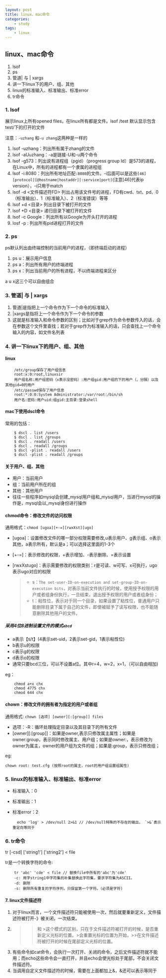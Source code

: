 ```yaml
---
layout: post
title: linux、mac命令
categories:
    - study
tags:
    - linux
---
```


## linux、mac命令
1. lsof
2. ps
3. 管道| 与 | xargs
4. 讲一下linux下的用户、组、其他
5. linux的标准输入、标准输出、标准error
6. tr命令


### 1. lsof
展示linux上所有opened files，在linux所有都是文件。lsof /test 默认显示包含test/下的打开的文件

注意：`-uzhang` 和`-u zhang`这两种是一样的
<!-- more -->

1. lsof -uzhang：列出所有属于zhang的文件
2. lsof -aUuzhang：-a是链接-U和-u两个命令
3. lsof -g573：列出说有进程组（pgid）（progress group Id）是573的进程，在Linux中，所有的进程都有一个隶属的进程组
4. lsof -i:8080：列出所有地址匹配`:8080`的文件。-i后面可以是这些`[46][protocol][@hostname|hostaddr][:service|port]`(注意[46]代表ip version），-i只用于match
5. lsof -d <文件描述符FD> 列出占用该文件号的进程，FD有cwd、txt、pd、0（标准输出）、1（标准输入）、2（标准错误）等等
6. lsof +d <目录> 列出目录下被打开的文件
7. lsof +D <目录> 递归目录下被打开的文件
8. lsof -c Google：列出所有以Google为开头打开的进程
9. losf -p <pid>: 列出所有pid进程打开的文件

### 2. ps
ps默认列出由终端控制的当前用户的进程，（即终端启动的进程）

1. ps u：展示用户信息
2. ps a：列出所有用户的终端进程
3. ps x：列出当前用户的所有进程，不以终端进程来区分

a u x这三个可以自由组合

### 3. 管道| 与 | xargs
1. 管道|是指把上一个命令作为下一个命令的标准输入
2. |xargs是指将上一个命令作为下一个命令的参数
3. 这就是标准输入和命令参数的区别；比如对于grep作为命令参数传入的话，会在参数这个文件里查找；若对于grep作为标准输入的话，只会查找上一个命令输入的内容，如文件名列表

### 4. 讲一下linux下的用户、组、其他

#### linux

        /etc/group保存了用户组信息
        root:x:0:root,linuxsir
        用户组名称:用户组密码（x表示没密码）:用户组gid:用户组的下的用户（，分隔）以及其他gid=0的用户
        /etc/passwd保存了用户信息
        root:*:0:0:System Administrator:/var/root:/bin/sh
        用户名:密码:用户uid:组gid:主目录:登录shell

#### mac下使用dscl命令

常用的包括：

        $ dscl . list /users
        $ dscl . list /groups
        $ dscl . readall /users
        $ dscl . readall /groups
        $ dscl -plist . readall /users
        $ dscl -plist . readall /groups


#### 关于用户、组、其他
- 用户：当前用户
- 组：当前用户所在的组
- 其他：其他用户
- 往往一些程序如mysql会创建_mysql用户组和_mysql用户，当进行mysql的操作是，mysql会以_mysql身份进行操作

#### chmod命令：修改文件的访问权限

通用格式：`chmod [ugoa][+-=][rwxXst][ugo]`

- [ugoa]：设置修改文件的哪一部分权限需要修改,u表示用户、g表示组、o表示其他，a表示所有，默认是a；可以选择这里面的1-3个
- [+-=]：表示修改的权限，+表示增加、-表示删除、=表示设置
- [rwxXstugo]：表示需要修改的权限类别：r是可读、w可写、x可执行，ugo表示ugo对应的权限

    >- s：`The set-user-ID-on-execution and set-group-ID-on-execution bits`，对表示当前文件执行的时候，使用授予权限的用户或者组身份执行，一旦结束，退出授予权限的用户或者组身份；
    >- t：粘性位，表示对于同一个目录，如果设置了粘性位，普通用户只能删除目录下属于自己的文件，即使被赋予了读写权限，也不能随意删除其他用户的文件。

##### 采用4位8进制设置文件的模式`abcd`
- a表示【s/t】(4表示set-uid，2表示set-gid，1表示粘性位)
- b表示u的权限
- c表示g的权限
- d表示o的权限
- 通常只要bcd三位，可以不设置a位。其中r=4，w=2，x=1，（可以自由相加)

eg：

        chmod a+x chx
        chmod 4775 chx
        chmod 644 chx

#### chown：修改文件的拥有者为指定的用户或者组



通用格式: `chown [选项] [owner][:[group]] files`

- 选项：-R：循环处理指定目录以及其目录下的所有文件
- [owner][:[group]]：如果是owner,表示只修改属主属性；如果是owner:group，表示同时修改属主、用户组；如果是owner:，表示修改为owner为属主，owner的用户组为文件的组；如果是:group，表示只修改组；

eg:

    chown root: test.cfg (按照root的属主，root的用户组设置组属性)


### 5. linux的标准输入、标准输出、标准error
- 标准输入：0
- 标准输出：1
- 标准error：2

        echo 'log' > /dev/null 2>&1 // /dev/null特殊的不存在的输出， `>&`表示重定向等同于

### 6. tr命令
tr [-csd] ['string1'] ['string2'] < file

tr是一个转换字符的命令:

        tr 'abc' 'cde' < file // 替换file中所有的'abc'为'cde'
        -c: 用字string1中字符集的补集替换此字符集，要求字符集为ASCII。
        -d: 删除
        -s: 删除所有重复的字符序列，只保留第一个字符。（必须是字符)

#### 7. linux文件描述符
1. 对于linux而言，一个文件描述符只能被使用一次，然后就要重新定义，文件描述符被打开-》被关闭，一次结束。
2. >> 和 >这个模式的区别，只在于文件描述符被打开的时候，是否重新定义光标的位置。>会重置光标的位置为开始，>>在文件描述符被打开的时候在尾部定义光标的位置。
3. 有些命令如cat命令，会执行一次打开、关闭的命令，之后文件描述符就不能用；而echo这些命令会一直打开，并且echo会使光标处于尾部，不会关闭文件描述符。
4. 当调用自定义文件描述符的时候，需要在上面都加上&，&还可以表示等同于
